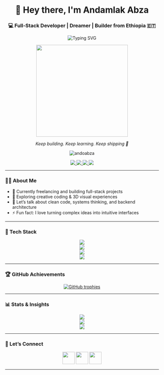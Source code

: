 <h1 align="center">👋 Hey there, I'm Andamlak Abza</h1>
<h3 align="center">💻 Full-Stack Developer | Dreamer | Builder from Ethiopia 🇪🇹</h3>

<p align="center">
  <img src="https://readme-typing-svg.demolab.com?font=Fira+Code&weight=500&size=24&pause=1000&center=true&vCenter=true&width=435&lines=I+build+full-stack+apps.;I+design+Ui;I+bring+ideas+to+life+with+code." alt="Typing SVG" />
</p>
<p align="center">
  <img src="https://media.giphy.com/media/qgQUggAC3Pfv687qPC/giphy.gif" width="300" />
</p>

<p align="center"><em>Keep building. Keep learning. Keep shipping 🚀</em></p>

<p align="center">
  <img src="https://komarev.com/ghpvc/?username=andoabza&label=Profile%20Views&color=0e75b6&style=flat" alt="andoabza" />
</p>

<p align="center">
  <a href="https://anda.pro.et" target="_blank">
    <img src="https://img.shields.io/badge/🌐 Portfolio-anda.pro.et-blueviolet" />
  </a>
  <a href="mailto:andaabi3@gmail.com">
    <img src="https://img.shields.io/badge/📫 Email-me-red" />
  </a>
  <a href="https://twitter.com/andoabza" target="_blank">
    <img src="https://img.shields.io/badge/Twitter-@andoabza-1DA1F2?logo=twitter&logoColor=white" />
  </a>
  <a href="https://linkedin.com/in/andoabza" target="_blank">
    <img src="https://img.shields.io/badge/LinkedIn-Andamlak%20Abza-blue?logo=linkedin&logoColor=white" />
  </a>
</p>

---

### 👨‍💻 About Me

- 🔭 Currently freelancing and building full-stack projects
- 🚀 Exploring creative coding & 3D visual experiences
- 💬 Let’s talk about clean code, systems thinking, and backend architecture
- ⚡ Fun fact: I love turning complex ideas into intuitive interfaces

---

### 🧰 Tech Stack

<p align="center">
  <img src="https://skillicons.dev/icons?i=html,css,js,ts,react,nextjs,vue,tailwind,bootstrap,angular" /><br/>
  <img src="https://skillicons.dev/icons?i=nodejs,express,django,flask,mongodb,mysql,postgres,redis" /><br/>
  <img src="https://skillicons.dev/icons?i=git,docker,kubernetes,aws,gcp,heroku,linux,bash" /><br/>
  <img src="https://skillicons.dev/icons?i=python,java,c,ruby" />
</p>

---

### 🏆 GitHub Achievements

<p align="center">
  <a href="https://github.com/ryo-ma/github-profile-trophy">
    <img src="https://github-profile-trophy.vercel.app/?username=andoabza&theme=algolia&row=2&column=4" alt="GitHub trophies" />
  </a>
</p>

---

### 📊 Stats & Insights

<p align="center">
  <img src="https://github-readme-stats.vercel.app/api?username=andoabza&show_icons=true&theme=radical&hide_border=true" /><br/>
  <img src="https://github-readme-streak-stats.herokuapp.com/?user=andoabza&theme=radical&hide_border=true" /><br/>
  <img src="https://github-readme-stats.vercel.app/api/top-langs/?username=andoabza&layout=compact&theme=radical&hide_border=true" />
</p>

---

### 🔗 Let’s Connect

<p align="center">
  <a href="https://twitter.com/andoabza"><img src="https://cdn.jsdelivr.net/gh/devicons/devicon/icons/twitter/twitter-original.svg" width="40" /></a>
  <a href="https://linkedin.com/in/andoabza"><img src="https://cdn.jsdelivr.net/gh/devicons/devicon/icons/linkedin/linkedin-original.svg" width="40" /></a>
  <a href="mailto:andaabi3@gmail.com"><img src="https://cdn.jsdelivr.net/gh/devicons/devicon/icons/google/google-original.svg" width="40" /></a>
</p>

---
